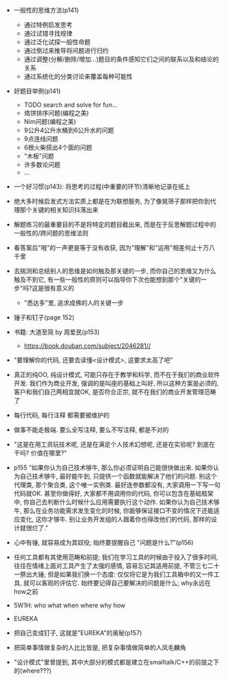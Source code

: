 
+ 一般性的思维方法(p141)
    + 通过特例启发思考
    + 通过试错寻找规律
    + 通过泛化试探一般性命题
    + 通过倒过来推导将问题进行归约
    + 通过调整(分解/删除/增加...)题目的条件感知它们之间的联系以及和结论的关系
    + 通过系统化的分类讨论来覆盖每种可能性

+ 好题目举例(p141)
    + TODO search and solve for fun...
    + 烙饼排序问题(编程之美)
    + Nim问题(编程之美)
    + 9公升4公升水桶到6公升水的问题
    + 9点连线问题
    + 6根火柴搭出4个面的问题
    + "木板"问题
    + 许多数论问题
    + ...

+ 一个好习惯(p143): 将思考的过程(中重要的环节)清晰地记录在纸上

+ 绝大多时候启发式方法实质上都是在为联想服务, 为了像晃筛子那样把你到代理那个关键的相关知识抖落出来

+ 解题练习的最重要目的不是将特定的题目截出来, 而是在于反思解题过程中的一般性的/跨问题的思维法则
+ 看答案后"哦"的一声更是等于没有收获, 因为"理解"和"运用"相差何止十万八千里
+ 去揣测和总结别人的思维是如何触及那关键的一步, 而你自己的思维又为什么触及不到它, 有一些一般性的原则可以指导你下次也能想到那个"关键的一步"吗?这是很有意义的
    + "悉达多"里, 追求成佛的人的关键一步

+ 锤子和钉子(page 152)

+ 书籍: 大道至简 by 周爱民(p153)
    + https://book.douban.com/subject/2046281//

+ "要理解你的代码, 还要去读懂<设计模式>, 这要求太高了吧"

+ 真正的纯OO, 纯设计模式, 可能只存在于教学和科学, 而不在于我们的商业软件开发. 我们作为商业开发, 强调的是叫座的基础上叫好, 所以这种方案是必须的, 客户和我们自己两相宜就OK, 是否符合正宗, 就不在我们的商业开发管理范畴了

+ 每行代码, 每行注释 都需要被维护的

+ 做事不能走极端. 要么全写注释, 要么不写注释, 都是不对的

+ "这是在用工资玩技术呢, 还是在满足个人技术幻想呢, 还是在实验呢? 到底在干吗? 价值在哪里?"

+ p155 "如果你认为自己技术够牛, 那么你必须证明自己能很快做出来. 如果你认为自己技术够牛, 最好能牛到, 只提供一个函数就能解决了他们的问题. 别这个代理类, 那个聚合类, 这个唯一实例类. 最好连参数都没有, 大家调用一下写一句代码就OK. 甚至你做得好, 大家都不用调用你的代码, 你可以包含在基础框架中, 你自己去判断什么时候什么应用需要执行这个动作. 如果你认为自己技术够牛, 那么在业务功能需求发生变化的时候, 你能够保证接口不变的情况下还能适应变化, 这你才够牛. 别让业务开发组的人跟着你也得改他们的代码, 那样的设计就很烂了."

+ 心中有锤, 就容易成为其奴役; 始终要提醒自己 "问题是什么?"(p156)

+ 任何工具都有其使用范畴和前提; 我们在学习工具的时候由于投入了很多时间, 往往在情绪上面对工具产生了太强的感情, 容易忘记其适用前提, 不管三七二十一祭出大锤; 但是如果我们换一个态度: 仅仅将它是为我们工具箱中的又一件工具, 就可以客观的评估它. 始终要记得自己要解决的问题是什么; why永远在how之前

+ 5W1H: who what when where why how

+ EUREKA

+ 把自己变成钉子, 这就是"EUREKA"的奥秘(p157)

+ 把简单事情做复杂的人比比皆是, 把复杂事情做简单的人凤毛麟角

+ "设计模式"里曾提到, 其中大部分的模式都是建立在smalltalk/C++的前提之下的(where???)









